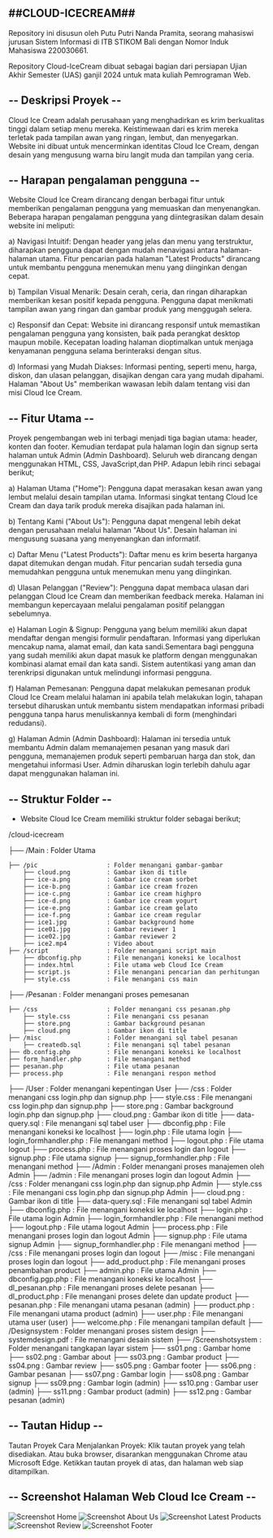 ##CLOUD-ICECREAM##
-
Repository ini disusun oleh Putu Putri Nanda Pramita, seorang mahasiswi jurusan Sistem Informasi di ITB STIKOM Bali dengan Nomor Induk Mahasiswa 220030661.

Repository Cloud-IceCream dibuat sebagai bagian dari persiapan Ujian Akhir Semester (UAS) ganjil 2024 untuk mata kuliah Pemrograman Web.

-- Deskripsi Proyek --
-
Cloud Ice Cream adalah perusahaan yang menghadirkan es krim berkualitas tinggi dalam setiap menu mereka. Keistimewaan dari es krim mereka terletak pada tampilan awan yang ringan, lembut, dan menyegarkan. Website ini dibuat untuk mencerminkan identitas Cloud Ice Cream, dengan desain yang mengusung warna biru langit muda dan tampilan yang ceria.

-- Harapan pengalaman pengguna --
-
Website Cloud Ice Cream dirancang dengan berbagai fitur untuk memberikan pengalaman pengguna yang memuaskan dan menyenangkan. Beberapa harapan pengalaman pengguna yang diintegrasikan dalam desain website ini meliputi:

a) Navigasi Intuitif: Dengan header yang jelas dan menu yang terstruktur, diharapkan pengguna dapat dengan mudah menavigasi antara halaman-halaman utama. Fitur pencarian pada halaman "Latest Products" dirancang untuk membantu pengguna menemukan menu yang diinginkan dengan cepat.

b) Tampilan Visual Menarik: Desain cerah, ceria, dan ringan diharapkan memberikan kesan positif kepada pengguna. Pengguna dapat menikmati tampilan awan yang ringan dan gambar produk yang menggugah selera.

c) Responsif dan Cepat: Website ini dirancang responsif untuk memastikan pengalaman pengguna yang konsisten, baik pada perangkat desktop maupun mobile. Kecepatan loading halaman dioptimalkan untuk menjaga kenyamanan pengguna selama berinteraksi dengan situs.

d) Informasi yang Mudah Diakses: Informasi penting, seperti menu, harga, diskon, dan ulasan pelanggan, disajikan dengan cara yang mudah dipahami. Halaman "About Us" memberikan wawasan lebih dalam tentang visi dan misi Cloud Ice Cream.

-- Fitur Utama --
-
Proyek pengembangan web ini terbagi menjadi tiga bagian utama: header, konten dan footer. Kemudian terdapat pula halaman login dan signup serta halaman untuk Admin (Admin Dashboard). Seluruh web dirancang dengan menggunakan HTML, CSS, JavaScript,dan PHP. Adapun lebih rinci sebagai berikut;

a) Halaman Utama ("Home"): Pengguna dapat merasakan kesan awan yang lembut melalui desain tampilan utama. Informasi singkat tentang Cloud Ice Cream dan daya tarik produk mereka disajikan pada halaman ini.

b) Tentang Kami ("About Us"): Pengguna dapat mengenal lebih dekat dengan perusahaan melalui halaman "About Us". Desain halaman ini mengusung suasana yang menyenangkan dan informatif.

c) Daftar Menu ("Latest Products"): Daftar menu es krim beserta harganya dapat ditemukan dengan mudah. Fitur pencarian sudah tersedia guna memudahkan pengguna untuk menemukan menu yang diinginkan.

d) Ulasan Pelanggan ("Review"): Pengguna dapat membaca ulasan dari pelanggan Cloud Ice Cream dan memberikan feedback mereka. Halaman ini membangun kepercayaan melalui pengalaman positif pelanggan sebelumnya.

e) Halaman Login & Signup: Pengguna yang belum memiliki akun dapat mendaftar dengan mengisi formulir pendaftaran. Informasi yang diperlukan mencakup nama, alamat email, dan kata sandi.Sementara bagi pengguna yang sudah memiliki akun dapat masuk ke platform dengan menggunakan kombinasi alamat email dan kata sandi. Sistem autentikasi yang aman dan terenkripsi digunakan untuk melindungi informasi pengguna.

f) Halaman Pemesanan: Pengguna dapat melakukan pemesanan produk Cloud Ice Cream melalui halaman ini apabila telah melakukan login, tahapan tersebut diharuskan untuk membantu sistem mendapatkan informasi pribadi pengguna tanpa harus menuliskannya kembali di form (menghindari redudansi).

g) Halaman Admin (Admin Dashboard): Halaman ini tersedia untuk membantu Admin dalam memanajemen pesanan yang masuk dari pengguna, memanajemen produk seperti pembaruan harga dan stok, dan mengetahui informasi User. Admin diharuskan login terlebih dahulu agar dapat menggunakan halaman ini. 

-- Struktur Folder --
-
- Website Cloud Ice Cream memiliki struktur folder sebagai berikut;
  
/cloud-icecream

├── /Main                      : Folder Utama

    ├── /pic                   : Folder menangani gambar-gambar
        ├── cloud.png          : Gambar ikon di title
        ├── ice-a.png          : Gambar ice cream sorbet
        ├── ice-b.png          : Gambar ice cream frozen
        ├── ice-c.png          : Gambar ice cream highpro
        ├── ice-d.png          : Gambar ice cream yogurt
        ├── ice-e.png          : Gambar ice cream gelato
        ├── ice-f.png          : Gambar ice cream regular
        ├── ice1.jpg           : Gambar background home
        ├── ice01.jpg          : Gambar reviewer 1
        ├── ice02.jpg          : Gambar reviewer 2
        ├── ice2.mp4           : Video about
    ├── /script                : Folder menangani script main
        ├── dbconfig.php       : File menangani koneksi ke localhost
        ├── index.html         : File utama web Cloud Ice Cream
        ├── script.js          : File menangani pencarian dan perhitungan
        ├── style.css          : File menangani css main
        
├── /Pesanan                   : Folder menangani proses pemesanan

    ├── /css                   : Folder menangani css pesanan.php
        ├── style.css          : File menangani css pesanan
        ├── store.png          : Gambar background pesanan
        ├── cloud.png          : Gambar ikon di title
    ├── /misc                  : Folder menangani sql tabel pesanan
        ├── createdb.sql       : File menangani sql tabel pesanan
    ├── db.config.php          : File menangani koneksi ke localhost
    ├── form_handler.php       : File menangani method
    ├── pesanan.php            : File utama pesanan
    ├── process.php            : File menangani respon method
├── /User                      : Folder menangani kepentingan User
    ├── /css                   : Folder menangani css login.php dan signup.php
        ├── style.css          : File menangani css login.php dan signup.php
        ├── store.png          : Gambar background login.php dan signup.php
        ├── cloud.png          : Gambar ikon di title
    ├── data-query.sql         : File menangani sql tabel user
    ├── dbconfig.php           : File menangani koneksi ke localhost
    ├── login.php              : File utama login
    ├── login_formhandler.php  : File menangani method
    ├── logout.php             : File utama logout
    ├── process.php            : File menangani proses login dan logout
    ├── signup.php             : File utama signup
    ├── signup_formhandler.php : File menangani method
├── /Admin                     : Folder menangani proses manajemen oleh Admin
    ├── /admin                     : File menangani proses login dan logout Admin
        ├── /css                   : Folder menangani css login.php dan signup.php Admin
            ├── style.css          : File menangani css login.php dan signup.php Admin
            ├── cloud.png          : Gambar ikon di title
        ├── data-query.sql         : File menangani sql tabel Admin
        ├── dbconfig.php           : File menangani koneksi ke localhost
        ├── login.php              : File utama login Admin
        ├── login_formhandler.php  : File menangani method
        ├── logout.php             : File utama logout Admin
        ├── process.php            : File menangani proses login dan logout Admin
        ├── signup.php             : File utama signup Admin
        ├── signup_formhandler.php : File menangani method
    ├── /css                   : File menangani proses login dan logout
    ├── /misc                  : File menangani proses login dan logout
    ├── add_product.php        : File menangani proses penambahan product
    ├── admin.php              : File utama Admin
    ├── dbconfig.pgp.php       : File menangani koneksi ke localhost
    ├── dl_pesanan.php         : File menangani proses delete pesanan
    ├── dl_product.php         : File menangani proses delete dan update product
    ├── pesanan.php            : File menangani utama pesanan (admin)
    ├── product.php            : File menangani utama product (admin)
    ├── user.php               : File menangani utama user (user)
    ├── welcome.php            : File menangani tampilan default
├── /Designsystem              : Folder menangani proses sistem design
    ├── systemdesign.pdf       : File menangani desain sistem
├── /Screenshotsystem          : Folder menangani tangkapan layar sistem
    ├── ss01.png               : Gambar home
    ├── ss02.png               : Gambar about
    ├── ss03.png               : Gambar product
    ├── ss04.png               : Gambar review
    ├── ss05.png               : Gambar footer
    ├── ss06.png               : Gambar pesanan
    ├── ss07.png               : Gambar login
    ├── ss08.png               : Gambar signup
    ├── ss09.png               : Gambar login (admin)
    ├── ss10.png               : Gambar user (admin)
    ├── ss11.png               : Gambar product (admin)
    ├── ss12.png               : Gambar pesanan (admin)

-- Tautan Hidup --
-
Tautan Proyek
Cara Menjalankan Proyek:
Klik tautan proyek yang telah disediakan.
Atau buka browser, disarankan menggunakan Chrome atau Microsoft Edge.
Ketikkan tautan proyek di atas, dan halaman web siap ditampilkan.

-- Screenshot Halaman Web Cloud Ice Cream --
-
![Screenshot Home](https://github.com/nandapramita/uts-webpro/blob/master/Screenshotsystem/ss01.png)
![Screenshot About Us](https://github.com/nandapramita/uts-webpro/blob/master/Screenshotsystem/ss02.png)
![Screenshot Latest Products](https://github.com/nandapramita/uts-webpro/blob/master/Screenshotsystem/ss03.png)
![Screenshot Review](https://github.com/nandapramita/uts-webpro/blob/master/Screenshotsystem/ss04.png)
![Screenshot Footer](https://github.com/nandapramita/uts-webpro/blob/master/Screenshotsystem/ss05.png)
